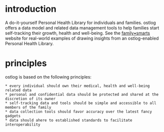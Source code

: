 # introduction
A do-it-yourself Personal Health Library for individuals and families. ostlog offers a data model and related data management tools to help families start self-tracking their growth, health and well-being.   See the [family•smarts](http://familysmarts.net) website for real-world examples of drawing insights from an ostlog-enabled Personal Health Library.  

# principles
ostlog is based on the following principles:

	* every individual should own their medical, health and well-being related data
	* personal and confidential data should be protected and shared at the discretion of its owner 
	* self-tracking data and tools should be simple and accessible to all members of the family 
	* data collection tools should favor accuracy over the latest fancy gadgets 
	* data should ahere to established standards to facilitate interoperability 
